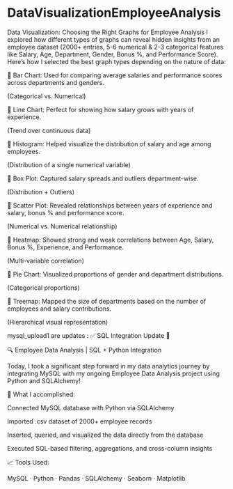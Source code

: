 # DataVisualizationEmployeeAnalysis
Data Visualization: Choosing the Right Graphs for Employee Analysis
I explored how different types of graphs can reveal hidden insights from an employee dataset (2000+ entries, 5-6 numerical & 2-3 categorical features like Salary, Age, Department, Gender, Bonus %, and Performance Score).
Here’s how I selected the best graph types depending on the nature of data:

🔹 Bar Chart:
Used for comparing average salaries and performance scores across departments and genders.

(Categorical vs. Numerical)

🔹 Line Chart:
Perfect for showing how salary grows with years of experience.

(Trend over continuous data)

🔹 Histogram:
Helped visualize the distribution of salary and age among employees.

(Distribution of a single numerical variable)

🔹 Box Plot:
Captured salary spreads and outliers department-wise.

(Distribution + Outliers)

🔹 Scatter Plot:
Revealed relationships between years of experience and salary, bonus % and performance score.

(Numerical vs. Numerical relationship)

🔹 Heatmap:
Showed strong and weak correlations between Age, Salary, Bonus %, Experience, and Performance.

(Multi-variable correlation)

🔹 Pie Chart:
Visualized proportions of gender and department distributions.

(Categorical proportions)

🔹 Treemap:
Mapped the size of departments based on the number of employees and salary contributions.

(Hierarchical visual representation)


mysql_upload1 are updates :
✅ SQL Integration Update 🚀



🔍 Employee Data Analysis | SQL + Python Integration

Today, I took a significant step forward in my data analytics journey by integrating MySQL with my ongoing Employee Data Analysis project using Python and SQLAlchemy!



📌 What I accomplished:

Connected MySQL database with Python via SQLAlchemy

Imported .csv dataset of 2000+ employee records

Inserted, queried, and visualized the data directly from the database

Executed SQL-based filtering, aggregations, and cross-column insights



📈 Tools Used:

MySQL · Python · Pandas · SQLAlchemy · Seaborn · Matplotlib
